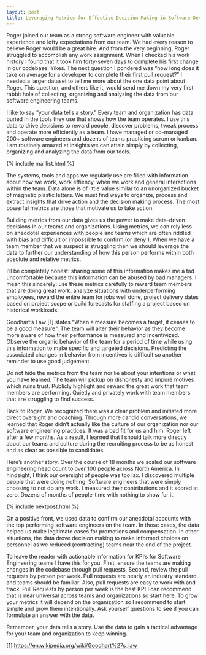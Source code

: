 ```yaml
---
layout: post
title: Leveraging Metrics for Effective Decision Making in Software Development
---
```


Roger joined our team as a strong software engineer with valuable experience and lofty expectations from our team. We had every reason to believe Roger would be a great hire. And from the very beginning, Roger struggled to accomplish any work assignment. When I checked his work history I found that it took him forty-seven days to complete his first change in our codebase. Yikes. The next question I pondered was “how long does it take on average for a developer to complete their first pull request?” I needed a larger dataset to tell me more about the one data point about Roger. This question, and others like it, would send me down my very first rabbit hole of collecting, organizing and analyzing the data from our software engineering teams.

I like to say “your data tells a story.” Every team and organization has data buried in the tools they use that shows how the team operates. I use this data to drive decisions to reward people, discover problems, tweak process and operate more efficiently as a team. I have managed or co-managed 200+ software engineers and dozens of teams practicing scrum or kanban. I am routinely amazed at insights we can attain simply by collecting, organizing and analyzing the data from our tools.

{% include maillist.html %}

The systems, tools and apps we regularly use are filled with information about how we work, work effiency, when we work and general interactions within the team. Data alone is of little value similar to an unorganized bucket of magnetic plastic letters. We must find ways to organize, process and extract insights that drive action and the decision making process. The most powerful metrics are those that motivate us to take action.

Building metrics from our data gives us the power to make data-driven decisions in our teams and organizations. Using metrics, we can rely less on anecdotal experiences with people and teams which are often riddled with bias and difficult or impossible to confirm (or deny!). When we have a team member that we suspect is struggling then we should leverage the data to further our understanding of how this person performs within both absolute and relative metrics.

I’ll be completely honest: sharing some of this information makes me a tad uncomfortable because this information can be abused by bad managers. I mean this sincerely: use these metrics carefully to reward team members that are doing great work, analyze situations with underperforming employees, reward the entire team for jobs well done, project delivery dates based on project scope or build forecasts for staffing a project based on historical workloads.

Goodhart’s Law [1] states “When a measure becomes a target, it ceases to be a good measure". The team will alter their behavior as they become more aware of how their performance is measured and incentivized. Observe the organic behavior of the team for a period of time while using this information to make specific and targeted decisions. Predicting the associated changes in behavior from incentives is difficult so another reminder to use good judgement.

Do not hide the metrics from the team nor lie about your intentions or what you have learned. The team will pickup on dishonesty and impure motives which ruins trust. Publicly highlight and reward the great work that team members are performing. Quietly and privately work with team members that are struggling to find success.

Back to Roger. We recognized there was a clear problem and initiated more direct oversight and coaching. Through more candid conversations, we learned that Roger didn’t actually like the culture of our organization nor our software engineering practices. It was a bad fit for us and him. Roger left after a few months. As a result, I learned that I should talk more directly about our teams and culture during the recruiting process to be as honest and as clear as possible to candidates.

Here’s another story. Over the course of 18 months we scaled our software engineering head count to over 100 people across North America. In hindsight, I think our oversight of people was too lax. I discovered multiple people that were doing nothing. Software engineers that were simply choosing to not do any work. I measured their contributions and it scored at zero. Dozens of months of people-time with nothing to show for it.

{% include nextpost.html %}

On a positive front, we used data to confirm our anecdotal accounts with the top performing software engineers on the team. In those cases, the data helped us make legitimate cases for promotions and compensation. In other situations, the data drove decision making to make informed choices on personnel as we reduced (contracting) teams near the end of the project.

To leave the reader with actionable information for KPI’s for Software Engineering teams I have this for you. First, ensure the teams are making changes in the codebase through pull requests. Second, review the pull requests by person per week. Pull requests are nearly an industry standard and teams should be familiar. Also, pull requests are easy to work with and track. Pull Requests by person per week is the best KPI I can recommend that is near universal across teams and organizations so start here. To grow your metrics it will depend on the organization so I recommend to start simple and grow them intentionally. Ask yourself questions to see if you can formulate an answer with the data.

Remember, your data tells a story. Use the data to gain a tactical advantage for your team and organization to keep winning.

[1] https://en.wikipedia.org/wiki/Goodhart%27s_law
